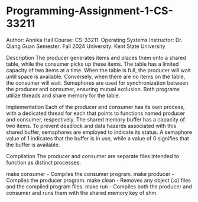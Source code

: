 # Programming-Assignment-1-CS-33211
Author: Annika Hall Course: CS-33211: Operating Systems Instructor: Dr. Qiang Guan Semester: Fall 2024 University: Kent State University

Description The producer generates items and places them onto a shared table, while the consumer picks up these items. The table has a limited capacity of two items at a time. When the table is full, the producer will wait until space is available. Conversely, when there are no items on the table, the consumer will wait. Semaphores are used for synchronization between the producer and consumer, ensuring mutual exclusion. Both programs utilize threads and share memory for the table.

Implementation Each of the producer and consumer has its own process, with a dedicated thread for each that points to functions named producer and consumer, respectively. The shared memory buffer has a capacity of two items. To prevent deadlock and data hazards associated with this shared buffer, semaphores are employed to indicate its status. A semaphore value of 1 indicates that the buffer is in use, while a value of 0 signifies that the buffer is available.

Compilation The producer and consumer are separate files intended to function as distinct processes.

make consumer - Compiles the consumer program. make producer - Compiles the producer program. make clean - Removes any object (.o) files and the compiled program files. make run - Compiles both the producer and consumer and runs them with the shared memory key of shm.
